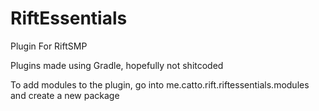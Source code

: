 # RiftEssentials
Plugin For RiftSMP

Plugins made using Gradle, hopefully not shitcoded

To add modules to the plugin, go into me.catto.rift.riftessentials.modules and create a new package
